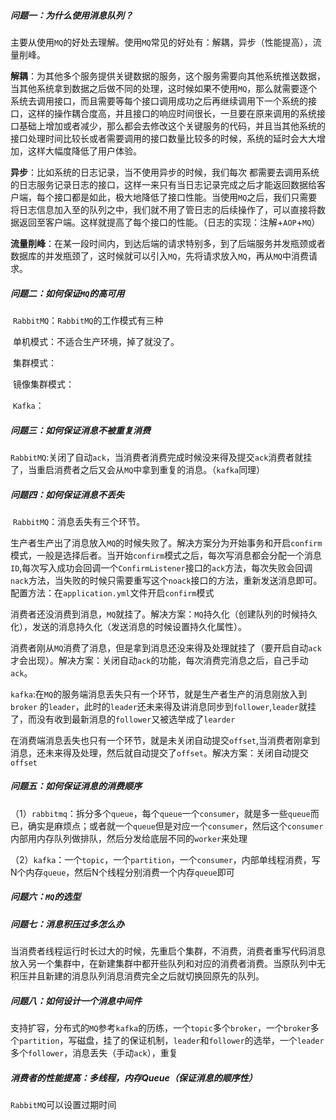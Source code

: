##### 问题一：为什么使用消息队列？

​	主要从使用`MQ`的好处去理解。使用`MQ`常见的好处有：解耦，异步（性能提高），流量削峰。

​	**解耦**：为其他多个服务提供关键数据的服务，这个服务需要向其他系统推送数据，当其他系统拿到数据之后做不同的处理，这时候如果不使用`MQ`，那么就需要逐个系统去调用接口，而且需要等每个接口调用成功之后再继续调用下一个系统的接口，这样的操作耦合度高，并且接口的响应时间很长，一旦要在原来调用的系统接口基础上增加或者减少，那么都会去修改这个关键服务的代码，并且当其他系统的接口处理时间比较长或者需要调用的接口数量比较多的时候，系统的延时会大大增加，这样大幅度降低了用户体验。

​	**异步**：比如系统的日志记录，当不使用异步的时候，我们每次 都需要去调用系统的日志服务记录日志的接口，这样一来只有当日志记录完成之后才能返回数据给客户端，每个接口都是如此，极大地降低了接口性能。当使用`MQ`之后，我们只需要将日志信息加入至的队列之中，我们就不用了管日志的后续操作了，可以直接将数据返回至客户端。这样就提高了每个接口的性能。（日志的实现：注解+`AOP`+`MQ`）

​	**流量削峰**：在某一段时间内，到达后端的请求特别多，到了后端服务并发瓶颈或者数据库的并发瓶颈了，这时候就可以引入`MQ`，先将请求放入`MQ`，再从`MQ`中消费请求。

##### 问题二：如何保证`MQ`的高可用

​	`RabbitMQ`：`RabbitMQ`的工作模式有三种

​		单机模式：不适合生产环境，掉了就没了。

​		集群模式：

​		镜像集群模式：

​	`Kafka`：

##### 问题三：如何保证消息不被重复消费

​	`RabbitMQ`:关闭了自动`ack`，当消费者消费完成时候没来得及提交`ack`消费者就挂了，当重启消费者之后又会从`MQ`中拿到重复的消息。（`kafka`同理）

##### 问题四：如何保证消息不丢失

​	`RabbitMQ`：消息丢失有三个环节。

​		生产者生产出了消息放入`MQ`的时候失败了。解决方案分为开始事务和开启`confirm`模式，一般是选择后者。当开始`confirm`模式之后，每次写消息都会分配一个消息`ID`,每次写入成功会回调一个`ConfirmListener`接口的`ack`方法，每次失败会回调`nack`方法，当失败的时候只需要重写这个`noack`接口的方法，重新发送消息即可。配置方法：在`application.yml`文件开启`confirm`模式

​		消费者还没消费到消息，`MQ`就挂了。解决方案：`MQ`持久化（创建队列的时候持久化），发送的消息持久化（发送消息的时候设置持久化属性）。

​		消费者刚从`MQ`消费了消息，但是拿到消息还没来得及处理就挂了（要开启自动`ack`才会出现）。解决方案：关闭自动`ack`的功能，每次消费完消息之后，自己手动`ack`。

`kafka`:在`MQ`的服务端消息丢失只有一个环节，就是生产者生产的消息刚放入到`broker` 的`leader`，此时的`leader`还未来得及讲消息同步到`follower`,`leader`就挂了，而没有收到最新消息的`follower`又被选举成了`learder`

​		在消费端消息丢失也只有一个环节，就是未关闭自动提交`offset`,当消费者刚拿到消息，还未来得及处理，然后就自动提交了`offset`。解决方案：关闭自动提交`offset`

##### 问题五：如何保证消息的消费顺序

（1）`rabbitmq`：拆分多个`queue`，每个`queue`一个`consumer`，就是多一些`queue`而已，确实是麻烦点；或者就一个`queue`但是对应一个`consumer`，然后这个`consumer`内部用内存队列做排队，然后分发给底层不同的`worker`来处理

（2）`kafka`：一个`topic`，一个`partition`，一个`consumer`，内部单线程消费，写N个内存`queue`，然后N个线程分别消费一个内存`queue`即可

##### 问题六：`MQ`的选型

##### 问题七：消息积压过多怎么办

​	当消费者线程运行时长过大的时候，先重启个集群，不消费，消费者重写代码消息放入另一个集群中，在新建集群中都开些队列和对应的消费者消费。当原队列中无积压并且新建的消息队列消息消费完全之后就切换回原先的队列。

##### 问题八：如何设计一个消息中间件

​	支持扩容，分布式的`MQ`参考`kafka`的历练，一个`topic`多个`broker`，一个`broker`多个`partition`，写磁盘，挂了的保证机制，`leader`和`follower`的选举，一个`leader`多个`follower`，消息丢失（手动`ack`），重复

##### 消费者的性能提高：多线程，内存Queue（保证消息的顺序性）

`RabbitMQ`可以设置过期时间

